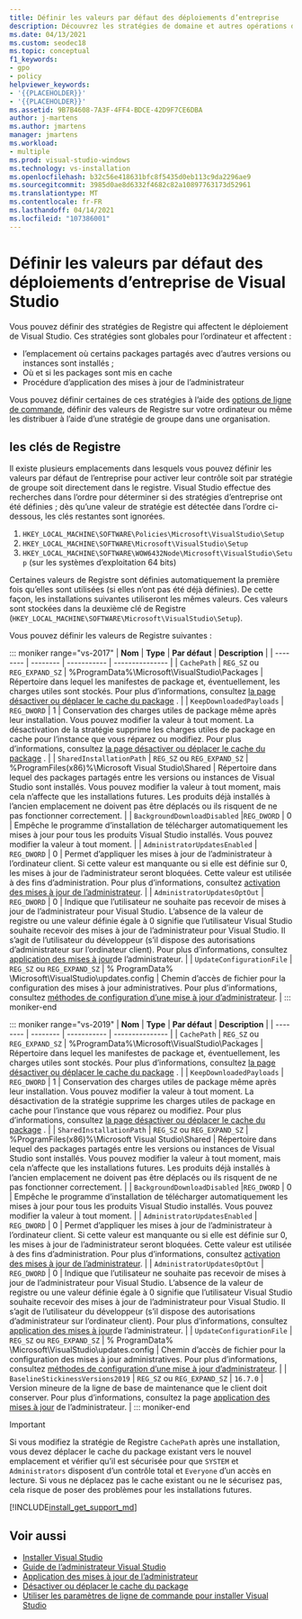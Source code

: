 ```yaml
---
title: Définir les valeurs par défaut des déploiements d’entreprise
description: Découvrez les stratégies de domaine et autres opérations de configuration disponibles pour les déploiements en entreprise de Visual Studio.
ms.date: 04/13/2021
ms.custom: seodec18
ms.topic: conceptual
f1_keywords:
- gpo
- policy
helpviewer_keywords:
- '{{PLACEHOLDER}}'
- '{{PLACEHOLDER}}'
ms.assetid: 9B7B4608-7A3F-4FF4-BDCE-42D9F7CE6DBA
author: j-martens
ms.author: jmartens
manager: jmartens
ms.workload:
- multiple
ms.prod: visual-studio-windows
ms.technology: vs-installation
ms.openlocfilehash: b32c56e418631bfc8f5435d0eb113c9da2296ae9
ms.sourcegitcommit: 3985d0ae8d6332f4682c82a10897763173d52961
ms.translationtype: MT
ms.contentlocale: fr-FR
ms.lasthandoff: 04/14/2021
ms.locfileid: "107386001"
---
```

# <a name="set-defaults-for-enterprise-deployments-of-visual-studio"></a>Définir les valeurs par défaut des déploiements d’entreprise de Visual Studio

Vous pouvez définir des stratégies de Registre qui affectent le déploiement de Visual Studio. Ces stratégies sont globales pour l’ordinateur et affectent :

- l’emplacement où certains packages partagés avec d’autres versions ou instances sont installés ;
- Où et si les packages sont mis en cache
- Procédure d’application des mises à jour de l’administrateur

Vous pouvez définir certaines de ces stratégies à l’aide des [options de ligne de commande](use-command-line-parameters-to-install-visual-studio.md), définir des valeurs de Registre sur votre ordinateur ou même les distribuer à l’aide d’une stratégie de groupe dans une organisation.

## <a name="registry-keys"></a>les clés de Registre

Il existe plusieurs emplacements dans lesquels vous pouvez définir les valeurs par défaut de l’entreprise pour activer leur contrôle soit par stratégie de groupe soit directement dans le registre. Visual Studio effectue des recherches dans l’ordre pour déterminer si des stratégies d’entreprise ont été définies ; dès qu’une valeur de stratégie est détectée dans l’ordre ci-dessous, les clés restantes sont ignorées.

1. `HKEY_LOCAL_MACHINE\SOFTWARE\Policies\Microsoft\VisualStudio\Setup`
2. `HKEY_LOCAL_MACHINE\SOFTWARE\Microsoft\VisualStudio\Setup`
3. `HKEY_LOCAL_MACHINE\SOFTWARE\WOW6432Node\Microsoft\VisualStudio\Setup` (sur les systèmes d’exploitation 64 bits)

Certaines valeurs de Registre sont définies automatiquement la première fois qu’elles sont utilisées (si elles n’ont pas été déjà définies). De cette façon, les installations suivantes utiliseront les mêmes valeurs. Ces valeurs sont stockées dans la deuxième clé de Registre (`HKEY_LOCAL_MACHINE\SOFTWARE\Microsoft\VisualStudio\Setup`).

Vous pouvez définir les valeurs de Registre suivantes :

::: moniker range="vs-2017"
| **Nom** | **Type** | **Par défaut** | **Description** |
| -------- | -------- | ----------- | --------------- |
| `CachePath` | `REG_SZ` ou `REG_EXPAND_SZ` | %ProgramData%\Microsoft\VisualStudio\Packages | Répertoire dans lequel les manifestes de package et, éventuellement, les charges utiles sont stockés. Pour plus d’informations, consultez [la page désactiver ou déplacer le cache du package](disable-or-move-the-package-cache.md) . |
| `KeepDownloadedPayloads` | `REG_DWORD` | 1 | Conservation des charges utiles de package même après leur installation. Vous pouvez modifier la valeur à tout moment. La désactivation de la stratégie supprime les charges utiles de package en cache pour l’instance que vous réparez ou modifiez. Pour plus d’informations, consultez [la page désactiver ou déplacer le cache du package](disable-or-move-the-package-cache.md) . |
| `SharedInstallationPath` | `REG_SZ` ou `REG_EXPAND_SZ` | %ProgramFiles(x86)%\Microsoft Visual Studio\Shared | Répertoire dans lequel des packages partagés entre les versions ou instances de Visual Studio sont installés. Vous pouvez modifier la valeur à tout moment, mais cela n’affecte que les installations futures. Les produits déjà installés à l’ancien emplacement ne doivent pas être déplacés ou ils risquent de ne pas fonctionner correctement. |
| `BackgroundDownloadDisabled` |`REG_DWORD` | 0 | Empêche le programme d’installation de télécharger automatiquement les mises à jour pour tous les produits Visual Studio installés. Vous pouvez modifier la valeur à tout moment. |
| `AdministratorUpdatesEnabled` | `REG_DWORD` | 0 | Permet d’appliquer les mises à jour de l’administrateur à l’ordinateur client. Si cette valeur est manquante ou si elle est définie sur 0, les mises à jour de l’administrateur seront bloquées. Cette valeur est utilisée à des fins d’administration. Pour plus d’informations, consultez [activation des mises à jour de l’administrateur](enabling-administrator-updates.md). | 
| `AdministratorUpdatesOptOut` | `REG_DWORD` | 0 | Indique que l’utilisateur ne souhaite pas recevoir de mises à jour de l’administrateur pour Visual Studio. L’absence de la valeur de registre ou une valeur définie égale à 0 signifie que l’utilisateur Visual Studio souhaite recevoir des mises à jour de l’administrateur pour Visual Studio. Il s’agit de l’utilisateur du développeur (s’il dispose des autorisations d’administrateur sur l’ordinateur client). Pour plus d’informations, consultez [application des mises à jour](../install/applying-administrator-updates.md#understanding-configuration-options)de l’administrateur. | 
| `UpdateConfigurationFile` | `REG_SZ` ou `REG_EXPAND_SZ` | % ProgramData% \Microsoft\VisualStudio\updates.config | Chemin d’accès de fichier pour la configuration des mises à jour administratives. Pour plus d’informations, consultez [méthodes de configuration d’une mise à jour d’administrateur](../install/applying-administrator-updates.md#methods-for-configuring-an-administrator-update). | 
::: moniker-end

::: moniker range="vs-2019"
| **Nom** | **Type** | **Par défaut** | **Description** |
| -------- | -------- | ----------- | --------------- |
| `CachePath` | `REG_SZ` ou `REG_EXPAND_SZ` | %ProgramData%\Microsoft\VisualStudio\Packages | Répertoire dans lequel les manifestes de package et, éventuellement, les charges utiles sont stockés. Pour plus d’informations, consultez [la page désactiver ou déplacer le cache du package](disable-or-move-the-package-cache.md) . |
| `KeepDownloadedPayloads` | `REG_DWORD` | 1 | Conservation des charges utiles de package même après leur installation. Vous pouvez modifier la valeur à tout moment. La désactivation de la stratégie supprime les charges utiles de package en cache pour l’instance que vous réparez ou modifiez. Pour plus d’informations, consultez [la page désactiver ou déplacer le cache du package](disable-or-move-the-package-cache.md) . |
| `SharedInstallationPath` | `REG_SZ` ou `REG_EXPAND_SZ` | %ProgramFiles(x86)%\Microsoft Visual Studio\Shared | Répertoire dans lequel des packages partagés entre les versions ou instances de Visual Studio sont installés. Vous pouvez modifier la valeur à tout moment, mais cela n’affecte que les installations futures. Les produits déjà installés à l’ancien emplacement ne doivent pas être déplacés ou ils risquent de ne pas fonctionner correctement. |
| `BackgroundDownloadDisabled` |`REG_DWORD` | 0 | Empêche le programme d’installation de télécharger automatiquement les mises à jour pour tous les produits Visual Studio installés. Vous pouvez modifier la valeur à tout moment. |
| `AdministratorUpdatesEnabled` | `REG_DWORD` | 0 | Permet d’appliquer les mises à jour de l’administrateur à l’ordinateur client. Si cette valeur est manquante ou si elle est définie sur 0, les mises à jour de l’administrateur seront bloquées. Cette valeur est utilisée à des fins d’administration. Pour plus d’informations, consultez [activation des mises à jour de l’administrateur](enabling-administrator-updates.md). | 
| `AdministratorUpdatesOptOut` | `REG_DWORD` | 0 | Indique que l’utilisateur ne souhaite pas recevoir de mises à jour de l’administrateur pour Visual Studio. L’absence de la valeur de registre ou une valeur définie égale à 0 signifie que l’utilisateur Visual Studio souhaite recevoir des mises à jour de l’administrateur pour Visual Studio. Il s’agit de l’utilisateur du développeur (s’il dispose des autorisations d’administrateur sur l’ordinateur client). Pour plus d’informations, consultez [application des mises à jour](../install/applying-administrator-updates.md#understanding-configuration-options)de l’administrateur. | 
| `UpdateConfigurationFile` | `REG_SZ` ou `REG_EXPAND_SZ` | % ProgramData% \Microsoft\VisualStudio\updates.config | Chemin d’accès de fichier pour la configuration des mises à jour administratives. Pour plus d’informations, consultez [méthodes de configuration d’une mise à jour d’administrateur](../install/applying-administrator-updates.md#methods-for-configuring-an-administrator-update). | 
| `BaselineStickinessVersions2019` | `REG_SZ` ou `REG_EXPAND_SZ` | `16.7.0` | Version mineure de la ligne de base de maintenance que le client doit conserver. Pour plus d’informations, consultez la page [application des mises à jour](../install/applying-administrator-updates.md#understanding-configuration-options) de l’administrateur. | 
::: moniker-end

> [!IMPORTANT]
> Si vous modifiez la stratégie de Registre `CachePath` après une installation, vous devez déplacer le cache du package existant vers le nouvel emplacement et vérifier qu’il est sécurisée pour que `SYSTEM` et `Administrators` disposent d’un contrôle total et `Everyone` d’un accès en lecture.
> Si vous ne déplacez pas le cache existant ou ne le sécurisez pas, cela risque de poser des problèmes pour les installations futures.

[!INCLUDE[install_get_support_md](includes/install_get_support_md.md)]

## <a name="see-also"></a>Voir aussi

- [Installer Visual Studio](install-visual-studio.md)
- [Guide de l’administrateur Visual Studio](visual-studio-administrator-guide.md)
- [Application des mises à jour de l’administrateur](applying-administrator-updates.md)
- [Désactiver ou déplacer le cache du package](disable-or-move-the-package-cache.md)
- [Utiliser les paramètres de ligne de commande pour installer Visual Studio](use-command-line-parameters-to-install-visual-studio.md)
